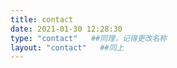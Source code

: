 ```yaml
---
title: contact
date: 2021-01-30 12:28:30
type: "contact"   ##同理，记得更改名称
layout: "contact"   ##同上
---
```


